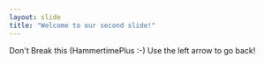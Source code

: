 ```yaml
---
layout: slide
title: "Welcome to our second slide!"
---
```

Don't Break this (HammertimePlus :-)
Use the left arrow to go back!
